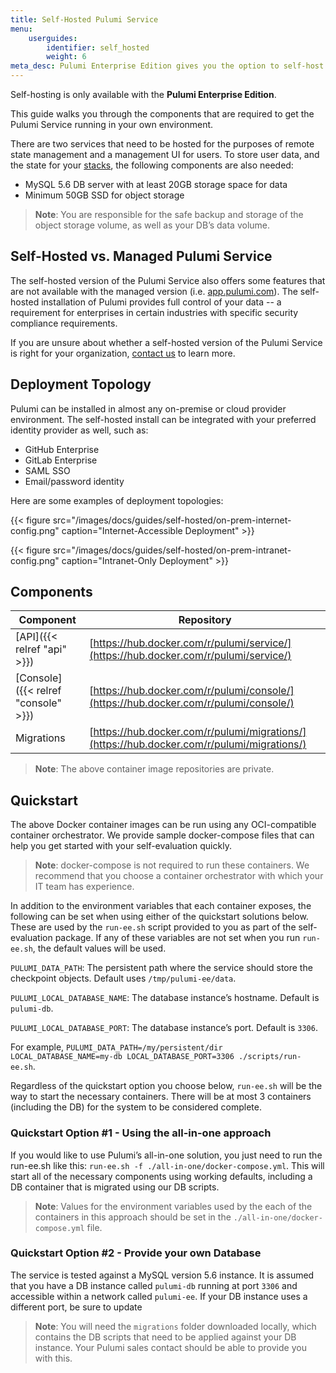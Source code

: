 ```yaml
---
title: Self-Hosted Pulumi Service
menu:
    userguides:
        identifier: self_hosted
        weight: 6
meta_desc: Pulumi Enterprise Edition gives you the option to self-host Pulumi within your organization's infrastructure.
---
```


<div class="note note-info" role="alert">
    <p>
        Self-hosting is only available with the <strong>Pulumi Enterprise Edition</strong>.
    </p>
</div>

This guide walks you through the components that are required to get the Pulumi Service running in your own environment.

There are two services that need to be hosted for the purposes of remote state management and a management UI for users. To store user data, and the state for your [stacks](https://www.pulumi.com/docs/intro/concepts/stack/), the following components are also needed:

* MySQL 5.6 DB server with at least 20GB storage space for data
* Minimum 50GB SSD for object storage

> **Note**: You are responsible for the safe backup and storage of the object storage volume, as well as your DB’s data volume.

## Self-Hosted vs. Managed Pulumi Service

The self-hosted version of the Pulumi Service also offers some features that are not available with the managed version (i.e. [app.pulumi.com](https://app.pulumi.com)). The self-hosted installation of Pulumi provides full control of your data -- a requirement for enterprises in certain industries with specific security compliance requirements.

If you are unsure about whether a self-hosted version of the Pulumi Service is right for your organization, [contact us](https://www.pulumi.com/about/#contact) to learn more.

## Deployment Topology

Pulumi can be installed in almost any on-premise or cloud provider environment. The self-hosted install can be integrated with your preferred identity provider as well, such as:

* GitHub Enterprise
* GitLab Enterprise
* SAML SSO
* Email/password identity

Here are some examples of deployment topologies:

{{< figure src="/images/docs/guides/self-hosted/on-prem-internet-config.png" caption="Internet-Accessible Deployment" >}}

{{< figure src="/images/docs/guides/self-hosted/on-prem-intranet-config.png" caption="Intranet-Only Deployment" >}}

## Components

| Component | Repository |
| --------- | ---------- |
| [API]({{< relref "api" >}}) | [https://hub.docker.com/r/pulumi/service/](https://hub.docker.com/r/pulumi/service/) |
| [Console]({{< relref "console" >}}) |	[https://hub.docker.com/r/pulumi/console/](https://hub.docker.com/r/pulumi/console/) |
| Migrations | [https://hub.docker.com/r/pulumi/migrations/](https://hub.docker.com/r/pulumi/migrations/) |

> **Note**: The above container image repositories are private.

## Quickstart

The above Docker container images can be run using any OCI-compatible container orchestrator. We provide sample docker-compose files that can help you get started with your self-evaluation quickly.

> **Note**: docker-compose is not required to run these containers. We recommend that you choose a container orchestrator with which your IT team has experience.

In addition to the environment variables that each container exposes, the following can be set when using either of the quickstart solutions below. These are used by the `run-ee.sh` script provided to you as part of the self-evaluation package. If any of these variables are not set when you run `run-ee.sh`, the default values will be used.

`PULUMI_DATA_PATH`: The persistent path where the service should store the checkpoint objects. Default uses `/tmp/pulumi-ee/data`.

`PULUMI_LOCAL_DATABASE_NAME`: The database instance’s hostname. Default is `pulumi-db`.

`PULUMI_LOCAL_DATABASE_PORT`: The database instance’s port. Default is `3306`.

For example, `PULUMI_DATA_PATH=/my/persistent/dir LOCAL_DATABASE_NAME=my-db LOCAL_DATABASE_PORT=3306 ./scripts/run-ee.sh`.

Regardless of the quickstart option you choose below, `run-ee.sh` will be the way to start the necessary containers. There will be at most 3 containers (including the DB) for the system to be considered complete.

### Quickstart Option #1 - Using the all-in-one approach

If you would like to use Pulumi’s all-in-one solution, you just need to run the run-ee.sh like this: `run-ee.sh -f ./all-in-one/docker-compose.yml`. This will start all of the necessary components using working defaults, including a DB container that is migrated using our DB scripts.

> **Note**: Values for the environment variables used by the each of the containers in this approach should be set in the `./all-in-one/docker-compose.yml` file.

### Quickstart Option #2 - Provide your own Database

The service is tested against a MySQL version 5.6 instance. It is assumed that you have a DB instance called `pulumi-db` running at port `3306` and accessible within a network called `pulumi-ee`. If your DB instance uses a different port, be sure to update

> **Note**: You will need the `migrations` folder downloaded locally, which contains the DB scripts that need to be applied against your DB instance. Your Pulumi sales contact should be able to provide you with this.
